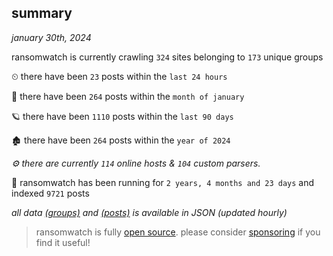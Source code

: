 
## summary
_january 30th, 2024_

ransomwatch is currently crawling `324` sites belonging to `173` unique groups

⏲ there have been `23` posts within the `last 24 hours`

🦈 there have been `264` posts within the `month of january`

🪐 there have been `1110` posts within the `last 90 days`

🏚 there have been `264` posts within the `year of 2024`

_⚙️ there are currently `114` online hosts & `104` custom parsers._

🦕 ransomwatch has been running for `2 years, 4 months and 23 days` and indexed `9721` posts

_all data  [(groups)](http://ransomwhat.telemetry.ltd/groups) and [(posts)](http://ransomwhat.telemetry.ltd/posts) is available in JSON (updated hourly)_

> ransomwatch is fully [open source](https://github.com/joshhighet/ransomwatch#ransomwatch--). please consider [sponsoring](https://github.com/sponsors/joshhighet) if you find it useful!
